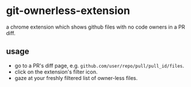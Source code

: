 # git-ownerless-extension
a chrome extension which shows github files with no code owners in a PR diff.

## usage
* go to a PR's diff page, 
e.g. `github.com/user/repo/pull/pull_id/files`.
* click on the extension's filter icon.
* gaze at your freshly filtered list of owner-less files.
